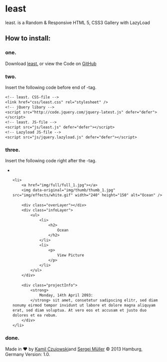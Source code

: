least
=====

least. is a Random &amp; Responsive HTML 5, CSS3 Gallery with LazyLoad

How to install:
-----------

### one.

Download [least.](http://kamilczujowski.github.io/least/least.zip) or view the Code on [GitHub](https://github.com/kamilczujowski/least)

### two.

Insert the following code before end of </head>-tag.

    <!-- least. CSS-file -->
    <link href="css/least.css" rel="stylesheet" />
    <!-- jQuery libary -->
    <script src="http://code.jquery.com/jquery-latest.js" defer="defer"></script>
    <!-- least. JS-file -->
    <script src="js/least.js" defer="defer"></script>
    <!-- Lazyload JS-file -->
    <script src="js/jquery.lazyload.js" defer="defer"></script>

### three.

Insert the following code right after the <body>-tag.

<ul id="gallery">
    <li id="fullPreview"></li>
    
    <li>
        <a href="img/full/full_1.jpg"></a>
        <img data-original="img/thumb/thumb_1.jpg" src="img/effects/white.gif" width="240" height="150" alt="Ocean" />
        
        <div class="overLayer"></div>
        <div class="infoLayer">
            <ul>
                <li>
                    <h2>
                        Ocean
                    </h2>
                </li>
                <li>
                    <p>
                        View Picture
                    </p>
                </li>
            </ul>
        </div>
        
        <div class="projectInfo">
            <strong>
                Monday, 14th April 2093:
            </strong> sit amet, consetetur sadipscing elitr, sed diam nonumy eirmod tempor invidunt ut labore et dolore magna aliquyam erat, sed diam voluptua. At vero eos et accusam et justo duo dolores et ea rebum.
        </div>
    </li>
</ul>

### done.

Made in ♥ by [Kamil Czujowski](https://twitter.com/kamilczujowski)and [Sergej Müller](http://wpcoder.de)
© 2013 Hamburg, Germany
Version: 1.0.


